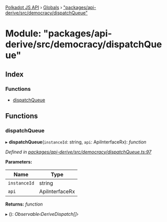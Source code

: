 [Polkadot JS API](../README.md) › [Globals](../globals.md) › ["packages/api-derive/src/democracy/dispatchQueue"](_packages_api_derive_src_democracy_dispatchqueue_.md)

# Module: "packages/api-derive/src/democracy/dispatchQueue"

## Index

### Functions

* [dispatchQueue](_packages_api_derive_src_democracy_dispatchqueue_.md#dispatchqueue)

## Functions

###  dispatchQueue

▸ **dispatchQueue**(`instanceId`: string, `api`: ApiInterfaceRx): *function*

*Defined in [packages/api-derive/src/democracy/dispatchQueue.ts:97](https://github.com/polkadot-js/api/blob/0a8d2e5ac1/packages/api-derive/src/democracy/dispatchQueue.ts#L97)*

**Parameters:**

Name | Type |
------ | ------ |
`instanceId` | string |
`api` | ApiInterfaceRx |

**Returns:** *function*

▸ (): *Observable‹DeriveDispatch[]›*
